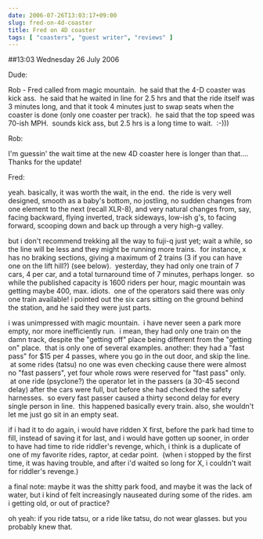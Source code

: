 ```yaml
---
date: 2006-07-26T13:03:17+09:00
slug: fred-on-4d-coaster
title: Fred on 4D coaster
tags: [ "coasters", "guest writer", "reviews" ]
---
```


##13:03 Wednesday 26 July 2006







Dude:







Rob - Fred called from magic mountain.  he said that the 4-D coaster was kick ass.  he said that he waited in line for 2.5 hrs and that the ride itself was 3 minutes long, and that it took 4 minutes just to swap seats when the coaster is done (only one coaster per track).  he said that the top speed was 70-ish MPH.  sounds kick ass, but 2.5 hrs is a long time to wait.  :-)))













Rob:



















I'm guessin' the wait time at the new 4D coaster here is longer than that....
Thanks for the update!







Fred:














yeah. basically, it was worth the wait, in the end.  the ride is very well designed, smooth as a baby's bottom, no jostling, no sudden changes from one element to the next (recall XLR-8), and very natural changes from, say, facing backward, flying inverted, track sideways, low-ish g's, to facing forward, scooping down and back up through a very high-g valley.

but i don't recommend trekking all the way to fuji-q just yet; wait a while, so the line will be less and they might be running more trains.  for instance, x has no braking sections, giving a maximum of 2 trains (3 if you can have one on the lift hill?) (see below).  yesterday, they had only one train of 7 cars, 4 per car, and a total turnaround time of 7 minutes, perhaps longer.  so while the published capacity is 1600 riders per hour, magic mountain was getting maybe 400, max. idiots.  one of the operators said there was only one train available! i pointed out the six cars sitting on the ground behind the station, and he said they were just parts.

i was unimpressed with magic mountain.  i have never seen a park more empty, nor more inefficiently run.  i mean, they had only one train on the damn track, despite the "getting off" place being different from the "getting on" place.  that is only one of several examples. another: they had a "fast pass" for $15 per 4 passes, where you go in the out door, and skip the line.  at some rides (tatsu) no one was even checking cause there were almost no "fast passers", yet four
whole rows were reserved for "fast pass" only.  at one ride (psyclone?) the operator let in the passers (a 30-45 second delay) after the cars were full, but before she had checked the safety harnesses.  so every fast passer caused a thirty second delay for every single person in line.  this happened basically every train.
also, she wouldn't let me just go sit in an empty seat.

if i had it to do again, i would have ridden X first, before the park had time to fill, instead of saving it for last, and i would have gotten up sooner, in order to have had time to ride riddler's revenge, which, i think is a duplicate of one of my favorite rides, raptor, at cedar point.  (when i stopped by the first time, it was having trouble, and after i'd waited so long for X, i couldn't wait for riddler's revenge.)

a final note: maybe it was the shitty park food, and maybe it was the lack of water, but i kind of felt increasingly nauseated during some of the rides. am i getting old, or out of practice?

oh yeah: if you ride tatsu, or a ride like tatsu, do not wear glasses.
but you probably knew that.
